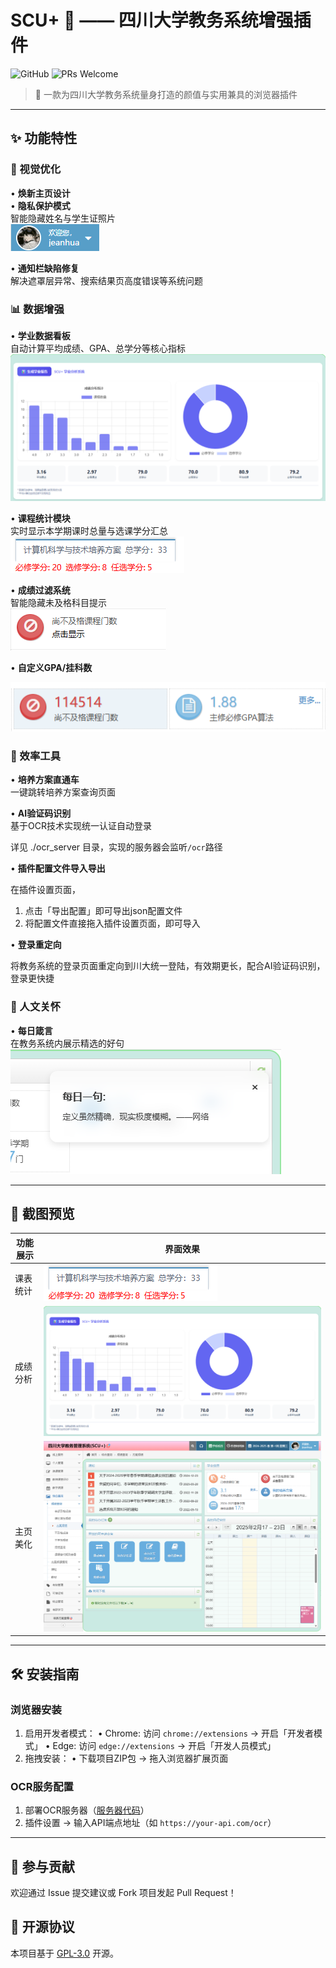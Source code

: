 # SCU+ 🎯 —— 四川大学教务系统增强插件

![GitHub](https://img.shields.io/badge/License-GPL3.0-green) ![PRs Welcome](https://img.shields.io/badge/PRs-Welcome-brightgreen)

> 🌈 一款为四川大学教务系统量身打造的颜值与实用兼具的浏览器插件

---

## ✨ 功能特性

### 🎨 视觉优化
• **焕新主页设计**  
• **隐私保护模式**  
  智能隐藏姓名与学生证照片  
  ![隐私保护效果](./SHOW_IMAGE/4.png)

• **通知栏缺陷修复**  
  解决遮罩层异常、搜索结果页高度错误等系统问题  

### 📊 数据增强
• **学业数据看板**  
  自动计算平均成绩、GPA、总学分等核心指标  
  ![成绩分析效果](./SHOW_IMAGE/2.png)

• **课程统计模块**  
  实时显示本学期课时总量与选课学分汇总  
  ![课表统计效果](./SHOW_IMAGE/1.png)

• **成绩过滤系统**  
  智能隐藏未及格科目提示  
  ![成绩过滤效果](./SHOW_IMAGE/3.png)

• **自定义GPA/挂科数**  

  ![成绩过滤效果](./SHOW_IMAGE/9.png)

### 🚀 效率工具
• **培养方案直通车**  
  一键跳转培养方案查询页面  

• **AI验证码识别**  
  基于OCR技术实现统一认证自动登录  

  详见 ./ocr_server 目录，实现的服务器会监听`/ocr`路径

• **插件配置文件导入导出**

  在插件设置页面，
  1. 点击「导出配置」即可导出json配置文件
  2. 将配置文件直接拖入插件设置页面，即可导入

• **登录重定向**

  将教务系统的登录页面重定向到川大统一登陆，有效期更长，配合AI验证码识别，登录更快捷

### 🌟 人文关怀
• **每日箴言**  
  在教务系统内展示精选的好句  
  ![每日一言效果](./SHOW_IMAGE/7.png)

---

## 📸 截图预览

| 功能展示 | 界面效果 |
|---------|----------|
| 课表统计 | ![课表统计](./SHOW_IMAGE/1.png) |
| 成绩分析 | ![成绩分析](./SHOW_IMAGE/2.png) |
| 主页美化 | ![主页美化](./SHOW_IMAGE/5.png) |

---

## 🛠️ 安装指南

### 浏览器安装
1. 启用开发者模式：
   • Chrome: 访问 `chrome://extensions` → 开启「开发者模式」
   • Edge: 访问 `edge://extensions` → 开启「开发人员模式」
2. 拖拽安装：
   • 下载项目ZIP包 → 拖入浏览器扩展页面

### OCR服务配置
1. 部署OCR服务器（[服务器代码](./ocr_server)）
2. 插件设置 → 输入API端点地址（如 `https://your-api.com/ocr`）

---

## 🤝 参与贡献
欢迎通过 Issue 提交建议或 Fork 项目发起 Pull Request！

## 📜 开源协议
本项目基于 [GPL-3.0](./LICENSE) 开源。
